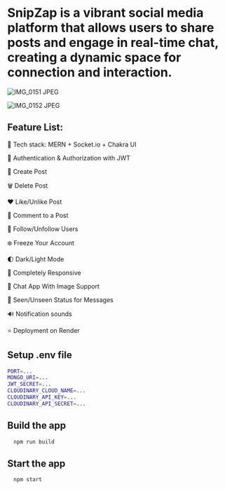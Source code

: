 

# SnipZap is a vibrant social media platform that allows users to share posts and engage in real-time chat, creating a dynamic space for connection and interaction.


![IMG_0151 JPEG](https://github.com/user-attachments/assets/a5184a10-67ec-4c2e-a382-3b99da0e3032)

![IMG_0152 JPEG](https://github.com/user-attachments/assets/5c41248d-a70d-48f7-982d-b5dd34a400b4)


## Feature List:

🌟 Tech stack: MERN + Socket.io + Chakra UI

🎃 Authentication & Authorization with JWT

📝 Create Post

🗑️ Delete Post

❤️ Like/Unlike Post

💬 Comment to a Post

👥 Follow/Unfollow Users

❄️ Freeze Your Account

🌓 Dark/Light Mode

📱 Completely Responsive

💬 Chat App With Image Support

👀 Seen/Unseen Status for Messages

🔊 Notification sounds

⭐ Deployment on Render


## Setup .env file




```bash
PORT=...
MONGO_URI=...
JWT_SECRET=...
CLOUDINARY_CLOUD_NAME=...
CLOUDINARY_API_KEY=...
CLOUDINARY_API_SECRET=...
```


## Build the app



```bash
  npm run build
```
    
## Start the app




```bash
  npm start
```


